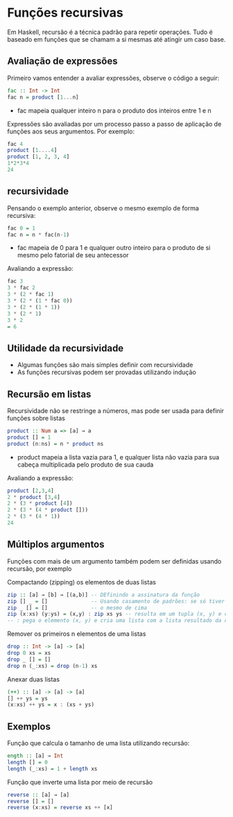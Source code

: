 # Funções recursivas
Em Haskell, recursão é a técnica padrão para repetir operações. Tudo é baseado em funções que se chamam a si mesmas até atingir um caso base.

## Avaliação de expressões 
Primeiro vamos entender a avaliar expressões, observe o código a seguir:
```Haskell
fac :: Int -> Int
fac n = product [1...n]
```
- fac mapeia qualquer inteiro n para o produto dos inteiros entre 1 e n

Expressões são avaliadas por um processo passo a passo de aplicação de funções aos seus argumentos. Por exemplo:
```Haskell
fac 4 
product [1....4]
product [1, 2, 3, 4]
1*2*3*4 
24 
```

## recursividade
Pensando o exemplo anterior, observe o mesmo exemplo de forma recursiva:
```Haskell
fac 0 = 1 
fac n = n * fac(n-1)
```
- fac mapeia de 0 para 1 e qualquer outro inteiro para o produto de si mesmo pelo fatorial de seu antecessor

Avaliando a expressão:
```Haskell
fac 3
3 * fac 2
3 * (2 * fac 1)
3 * (2 * (1 * fac 0))
3 * (2 * (1 * 1))
3 * (2 * 1)
3 * 2
= 6
```

## Utilidade da recursividade
- Algumas funções são mais simples definir com recursividade
- As funções recursivas podem ser provadas utilizando indução 

## Recursão em listas
Recursividade não se restringe a números, mas pode ser usada para definir funções sobre listas
```Haskell
product :: Num a => [a] → a
product [] = 1
product (n:ns) = n * product ns
```
- product mapeia a lista vazia para 1, e qualquer lista não vazia para sua cabeça multiplicada pelo produto de sua cauda

Avaliando a expressão:
```Haskell
product [2,3,4]
2 * product [3,4]
2 * (3 * product [4])
2 * (3 * (4 * product []))
2 * (3 * (4 * 1))
24
```

## Múltiplos argumentos
Funções com mais de um argumento também podem ser definidas usando recursão, por exemplo

Compactando (zipping) os elementos de duas listas
```Haskell
zip :: [a] → [b] → [(a,b)] -- DEfinindo a assinatura da função 
zip [] _ = []              -- Usando casamento de padrões: se só tiver uma lista, retorna ela mesma
zip _ [] = []              -- o mesmo de cima 
zip (x:xs) (y:ys) = (x,y) : zip xs ys -- resulta em um tupla (x, y) e cria uma nova lista (:) com (x, y) no início 
-- : pega o elemento (x, y) e cria uma lista com a lista resultado da chamda recursiva zip xs ys 
```

Remover os primeiros n elementos de uma listas
```Haskell
drop :: Int -> [a] -> [a]
drop 0 xs = xs
drop _ [] = []
drop n (_:xs) = drop (n-1) xs
```

Anexar duas listas
```haskell
(++) :: [a] -> [a] -> [a]
[] ++ ys = ys
(x:xs) ++ ys = x : (xs + ys)
```

## Exemplos
Função que calcula o tamanho de uma lista utilizando recursão:
```Haskell
ength :: [a] → Int
length [] = 0
length (_:xs) = 1 + length xs
```

Função que inverte uma lista por meio de recursão 
```Haskell
reverse :: [a] → [a]
reverse [] = []
reverse (x:xs) = reverse xs ++ [x]
```


